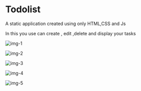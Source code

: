 # Todolist
A static application created using only HTML,CSS and Js

In this you use can create , edit ,delete and display your tasks

![img-1](https://user-images.githubusercontent.com/110366987/221388381-e49a47bf-7933-495b-a8a4-1acb99553fa7.jpg)

![img-2](https://user-images.githubusercontent.com/110366987/221388383-3f9c51d2-7f9d-49a3-ba9f-107556f92396.jpg)

![img-3](https://user-images.githubusercontent.com/110366987/221388385-614387c8-f2f5-439a-ac9b-cf52463606cc.jpg)

![img-4](https://user-images.githubusercontent.com/110366987/221388386-86c0adae-a602-47c4-90f1-acdb2e80e73a.jpg)

![img-5](https://user-images.githubusercontent.com/110366987/221388422-6456ea49-9379-44ef-98e9-c25f07837248.jpg)

